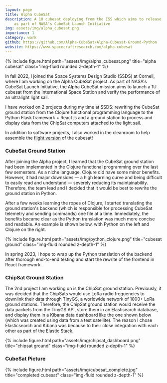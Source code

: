 ```yaml
---
layout: page
title: Alpha CubeSat
description: A 1U cubesat deploying from the ISS which aims to release an ultralight light sail
    as part of NASA's CubeSat Launch Initiative
img: assets/img/alpha_cubesat.png
importance: 1
category: work
github: https://github.com/Alpha-CubeSat/Alpha-Cubesat-Ground-Python
website: https://www.spacecraftresearch.com/alpha-cubesat
---
```


<div class="row">
    <div class="col-sm my-3 text-center">
        {% include figure.html path="assets/img/alpha_cubesat.png" title="alpha cubesat" class="img-fluid rounded z-depth-1" %}
    </div>
</div>

In fall 2022, I joined the Space Systems Design Studio (SSDS) at Cornell, where I am working on the Alpha CubeSat project.
As part of NASA's CubeSat Launch Initiative, the Alpha CubeSat mission aims to launch a 1U cubesat from the 
International Space Station and verify the performance of an ultralight light sail.

I have worked on 2 projects during my time at SSDS: rewriting the CubeSat ground station from the Clojure functional programming
language to the Python Flask framework + React.js and a ground station to process and display data from the ChipSat computers
attached to the light sail.

In addition to software projects, I also worked in the cleanroom to help assemble the [flight version](#cubesat-picture) of the cubesat!

### CubeSat Ground Station

After joining the Alpha project, I learned that the CubeSat ground station had been implemented in the Clojure functional programming
over the last few semesters. As a niche language, Clojure did have some minor benefits. However, it had major downsides — a high
learning curve and being difficult to easily read and understand — severely reducing its maintainability. Therefore, the team lead and I 
decided that it would be best to rewrite the ground station in Python.

After a few weeks learning the ropes of Clojure, I started translating the ground station's backend (which is responsible for processing 
CubeSat telemetry and sending commands) one file at a time. Immediately, the benefits became clear as the Python translation was much more 
concise and readable. An example is shown below, with Python on the left and Clojure on the right.

<div class="row">
    <div class="col-sm my-3 text-center">
        {% include figure.html path="assets/img/python_clojure.png" title="cubesat ground" class="img-fluid rounded z-depth-1" %}
    </div>
</div>

In spring 2023, I hope to wrap up the Python translation of the backend after thorough end-to-end testing and start the rewrite of 
the frontend in React framework.

### ChipSat Ground Station

The 2nd project I am working on is the ChipSat ground station. Previously, it was decided that the ChipSats would use LoRa radio 
frequencies to downlink their data through TinyGS, a worldwide network of 1000+ LoRa ground stations. Therefore, the ChipSat ground
station would receive the data packets from the TinyGS API, store them in an Elastisearch database, and display them in a Kibana 
data dashboard like the one shown below (which was created using data from a test satellite). The reason I chose Elasticsearch and 
Kibana was because to their close integration with each other as part of the Elastic Stack.

<div class="row">
    <div class="col-sm my-3 text-center">
        {% include figure.html path="assets/img/chipsat_dashboard.png" title="chipsat ground" class="img-fluid rounded z-depth-1" %}
    </div>
</div>

### CubeSat Picture
<div class="row">
    <div class="col-sm my-3 text-center">
        {% include figure.html path="assets/img/cubesat_complete.jpg" title="completed cubesat" class="img-fluid rounded z-depth-1" %}
    </div>
</div>